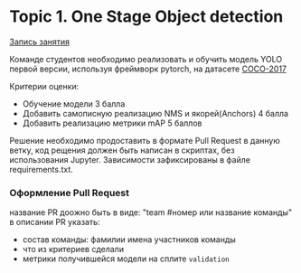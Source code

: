 # Topic 1. One Stage Object detection

[Запись занятия]()

Команде студентов необходимо реализовать и обучить модель YOLO первой версии, используя фреймворк pytorch, на датасете [COCO-2017](https://docs.voxel51.com/user_guide/dataset_zoo/datasets.html#dataset-zoo-coco-2017)

Критерии оценки:
- Обучение модели 3 балла
- Добавить самописную реализацию NMS и якорей(Anchors) 4 балла
- Добавить реализацию метрики mAP 5 баллов

Решение необходимо продоставить в формате Pull Request в данную ветку, код рещения должен быть написан в скриптах, без использования Jupyter.
Зависимости зафиксированы в файле requirements.txt.

### Оформление Pull Request
название PR доожно быть в виде: "team #номер или название команды"
в описании PR указать:
- состав команды: фамилии имена участников команды
- что из критериев сделали
- метрики получившейся модели на сплите `validation`

